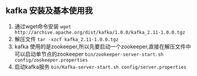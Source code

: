 ## kafka 安装及基本使用我
1. 通过wget命令安装
`wget http://archive.apache.org/dist/kafka/1.0.0/kafka_2.11-1.0.0.tgz`
2. 解压文件
`tar -xzcf kafka_2.11-1.0.0.tgz`
3. kafka 使用的是zookeeper,所以先要启动一个zookeeper,直接在解压文件中可以启动单节点的zookeeper
`bin/zookeeper-server-start.sh config/zookeeper.properties`
4. 启动kafka服务
`bin/Kafka-server-start.sh config/server.properties`
